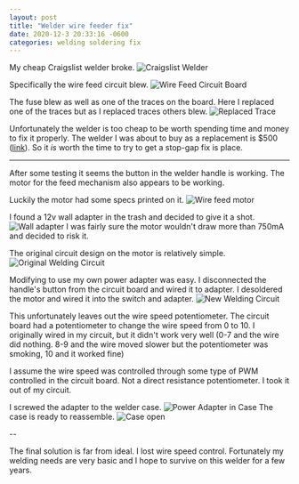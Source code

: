 ```yaml
---
layout: post
title: "Welder wire feeder fix"
date: 2020-12-3 20:33:16 -0600
categories: welding soldering fix
---
```


My cheap Craigslist welder broke. ![Craigslist Welder](../assets/welder/photo-1.jpeg)

Specifically the wire feed circuit blew.
![Wire Feed Circuit Board](../assets/welder/photo-7.jpeg)

The fuse blew as well as one of the traces on the board. Here I replaced one of the traces but as I replaced traces others blew.
![Replaced Trace](../assets/welder/photo-8.jpeg)

Unfortunately the welder is too cheap to be worth spending time and money to fix it properly. The welder I was about to buy as a replacement is $500 ([link](https://www.amazon.com/dp/B009X43F38/ref=pe_825000_114212990_TE_FOCE_n_id)). So it _is_ worth the time to try to get a stop-gap fix is place.

---

After some testing it seems the button in the welder handle is working. The motor for the feed mechanism also appears to be working.

Luckily the motor had some specs printed on it. ![Wire feed motor](../assets/welder/photo-12.jpeg)

I found a 12v wall adapter in the trash and decided to give it a shot. ![Wall adapter](../assets/welder/photo-13.jpeg) I was fairly sure the motor wouldn't draw more than 750mA and decided to risk it.

The original circuit design on the motor is relatively simple. ![Original Welding Circuit](../assets/welder/photo.png)

Modifying to use my own power adapter was easy. I disconnected the handle's button from the circuit board and wired it to adapter. I desoldered the motor and wired it into the switch and adapter.
![New Welding Circuit](../assets/welder/photo-2.png)

This unfortunately leaves out the wire speed potentiometer. The circuit board had a potentiometer to change the wire speed from 0 to 10. I originally wired in my circuit, but it didn't work very well (0-7 and the wire did nothing. 8-9 and the wire moved slower but the potentiometer was smoking, 10 and it worked fine)

I assume the wire speed was controlled through some type of PWM controlled in the circuit board. Not a direct resistance potentiometer. I took it out of my circuit.

I screwed the adapter to the welder case. ![Power Adapter in Case](../assets/welder/photo-11.jpeg)
The case is ready to reassemble. ![Case open](../assets/welder/photo-10.jpeg)

--

The final solution is far from ideal. I lost wire speed control. Fortunately my welding needs are very basic and I hope to survive on this welder for a few years.
